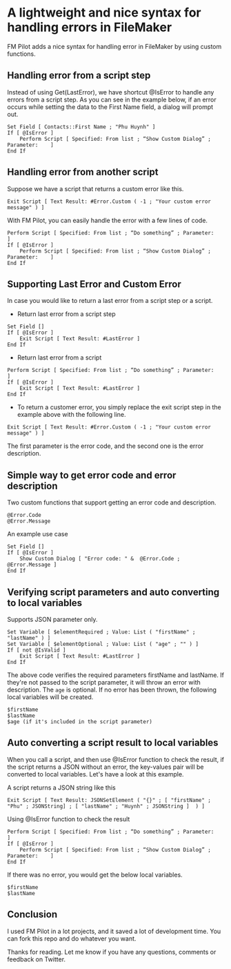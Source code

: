 # A lightweight and nice syntax for handling errors in FileMaker

FM Pilot adds a nice syntax for handling error in FileMaker by using custom functions.

## Handling error from a script step

Instead of using Get(LastError), we have shortcut @IsError to handle any errors from a script step. As you can see in the example below, if an error occurs while setting the data to the First Name field, a dialog will prompt out.

```filemaker
Set Field [ Contacts::First Name ; "Phu Huynh" ] 
If [ @IsError ] 
	Perform Script [ Specified: From list ; “Show Custom Dialog” ; Parameter:    ]
End If
```

## Handling error from another script

Suppose we have a script that returns a custom error like this.

```filemaker
Exit Script [ Text Result: #Error.Custom ( -1 ; "Your custom error message" ) ] 
```

With FM Pilot, you can easily handle the error with a few lines of code.

```filemaker
Perform Script [ Specified: From list ; “Do something” ; Parameter:    ]
If [ @IsError ] 
	Perform Script [ Specified: From list ; “Show Custom Dialog” ; Parameter:    ]
End If
```

## Supporting Last Error and Custom Error

In case you would like to return a last error from a script step or a script. 

- Return last error from a script step

```filemaker
Set Field [] 
If [ @IsError ] 
	Exit Script [ Text Result: #LastError ] 
End If
```

- Return last error from a script

```filemaker
Perform Script [ Specified: From list ; “Do something” ; Parameter:    ]
If [ @IsError ] 
	Exit Script [ Text Result: #LastError ] 
End If
```

- To return a customer error, you simply replace the exit script step in the example above with the following line.

```filemaker
Exit Script [ Text Result: #Error.Custom ( -1 ; "Your custom error message" ) ] 
```

The first parameter is the error code, and the second one is the error description.

## Simple way to get error code and error description

Two custom functions that support getting an error code and description.

```filemaker
@Error.Code
@Error.Message
```

An example use case

```filemaker
Set Field [] 
If [ @IsError ] 
	Show Custom Dialog [ "Error code: " &  @Error.Code ; @Error.Message ] 
End If
```

## Verifying script parameters and auto converting to local variables 

Supports JSON parameter only.

```filemaker
Set Variable [ $elementRequired ; Value: List ( "firstName" ; "lastName" ) ] 
Set Variable [ $elementOptional ; Value: List ( "age" ; "" ) ] 
If [ not @IsValid ] 
	Exit Script [ Text Result: #LastError ] 
End If
```

The above code verifies the required parameters firstName and lastName. If they're not passed to the script parameter, it will throw an error with description. The `age` is optional. If no error has been thrown, the following local variables will be created.

```filemaker
$firstName
$lastName
$age (if it's included in the script parameter)
```

## Auto converting a script result to local variables

When you call a script, and then use @IsError function to check the result, if the script returns a JSON without an error, the key-values pair will be converted to local variables. Let's have a look at this example.

A script returns a JSON string like this

```filemaker
Exit Script [ Text Result: JSONSetElement ( "{}" ; [ "firstName" ; "Phu" ; JSONString] ; [ "lastName" ; "Huynh" ; JSONString ]  ) ] 
```

Using @IsError function to check the result

```filemaker
Perform Script [ Specified: From list ; “Do something” ; Parameter:    ]
If [ @IsError ] 
	Perform Script [ Specified: From list ; “Show Custom Dialog” ; Parameter:    ]
End If
```

If there was no error, you would get the below local variables.

```filemaker
$firstName
$lastName
```

## Conclusion

I used FM Pilot in a lot projects, and it saved a lot of development time. You can fork this repo and do whatever you want.

Thanks for reading. Let me know if you have any questions, comments or feedback on Twitter.